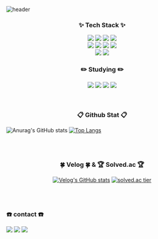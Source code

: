 ![header](https://capsule-render.vercel.app/api?type=waving&color=FFC0CB&height=300&section=header&text=Roopy%20Github&fontSize=90)

<h3 align="center">✨ Tech Stack ✨</h3>
<div align="center">
  <img src="https://img.shields.io/badge/Java-f02940?style=for-the-badge&logo=openjdk&logoColor=white"/>
  <img src="https://img.shields.io/badge/HTML-E34F26?style=for-the-badge&logo=HTML5&logoColor=white"/>
  <img src="https://img.shields.io/badge/CSS-1572B6?style=for-the-badge&logo=CSS3&logoColor=white"/>
  <img src="https://img.shields.io/badge/SCSS-CC6699?style=for-the-badge&logo=sass&logoColor=white"/>
</div>
<div align="center">
  <img src="https://img.shields.io/badge/JavaScript-F7DF1E?style=for-the-badge&logo=javascript&logoColor=white"/>
  <img src="https://img.shields.io/badge/JQuery-0769AD?style=for-the-badge&logo=jquery&logoColor=white"/>
  <img src="https://img.shields.io/badge/Adobe PhotoShop-31A8FF?style=for-the-badge&logo=adobephotoshop&logoColor=white"/>
  <img src="https://img.shields.io/badge/Adobe XD-FF61F6?style=for-the-badge&logo=adobexd&logoColor=white"/>
</div>
<div align="center">
   <img src="https://img.shields.io/badge/VSCode-2C2C32.svg?style=for-the-badge&logo=visual-studio-code&logoColor=white"/>
  <img src="https://img.shields.io/badge/Intelli J-3489eb?style=for-the-badge&logo=intellijidea&logoColor=white"/>
</div>
<h3 align="center">✏️ Studying ✏️</h3>
<div align="center">
  <img src="https://img.shields.io/badge/React-61DAFB?style=for-the-badge&logo=react&logoColor=white"/>
  <img src="https://img.shields.io/badge/Vue-4FC08D?style=for-the-badge&logo=vuedotjs&logoColor=white"/>
  <img src="https://img.shields.io/badge/TypeScript-3178C6?style=for-the-badge&logo=typescript&logoColor=white"/>
  <img src="https://img.shields.io/badge/AssemblyScript-007AAC?style=for-the-badge&logo=assemblyscript&logoColor=white"/>
</div>
<br>
<br>
<h3 align="center">📋 Github Stat 📋</h3>
<div>
  
  ![Anurag's GitHub stats](https://github-readme-stats.vercel.app/api?username=21929457&show_icons=true&&bg_color=90,FFC0CB,FFFFFF&title_color=FFFFFF&text_color=FFFFFF&icon_color=FFFFFF&hide_border=true)
  [![Top Langs](https://github-readme-stats.vercel.app/api/top-langs/?username=21929457&layout=donut)](https://github.com/anuraghazra/github-readme-stats)

</div>
<br>
<br>
<h3 align="center">🍀 Velog 🍀 & 🏆 Solved.ac 🏆</h3>
<div align="center">

  [![Velog's GitHub stats](https://velog-readme-stats.vercel.app/api?name=gusl051989&color=white)](https://velog.io/@zaman17)
  [![solved.ac tier](http://mazassumnida.wtf/api/v2/generate_badge?boj=gusl051989)](https://solved.ac/gusl051989)
  
</div>
<br>
<br>
<h3>☎️ contact ☎️</h3>
<div>
  <img src="https://img.shields.io/badge/apple855005@gmail.com-EA4335?style=flat-square&logo=gmail&logoColor=white"/>
  <img src="https://img.shields.io/badge/ehdgus1213@naver.com-03C75A?style=flat-square&logo=naver&logoColor=white"/>
  <a href="https://velog.io/@gusl051989/posts"><img src="https://img.shields.io/badge/velog-20C997?style=flat-square&logo=velog&logoColor=white"/></a>
</div>
